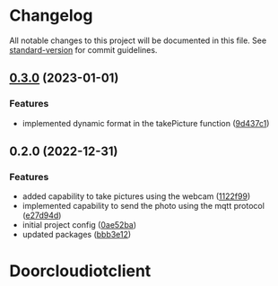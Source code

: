 # Changelog

All notable changes to this project will be documented in this file. See [standard-version](https://github.com/conventional-changelog/standard-version) for commit guidelines.

## [0.3.0](https://github.com/AnthonyLzq/DoorCloud-IoTClient/compare/v0.2.0...v0.3.0) (2023-01-01)


### Features

* implemented dynamic format in the takePicture function ([9d437c1](https://github.com/AnthonyLzq/DoorCloud-IoTClient/commit/9d437c12a4f6f8f3e68c5adafcb52efa769e6ddd))

## 0.2.0 (2022-12-31)


### Features

* added capability to take pictures using the webcam ([1122f99](https://github.com/AnthonyLzq/DoorCloud-IoTClient/commit/1122f9974e8aee5d95e5a0d64f71d3e950359600))
* implemented capability to send the photo using the mqtt protocol ([e27d94d](https://github.com/AnthonyLzq/DoorCloud-IoTClient/commit/e27d94de1ef18a26d36bda019ac04da4163a3aef))
* initial project config ([0ae52ba](https://github.com/AnthonyLzq/DoorCloud-IoTClient/commit/0ae52ba8cdb1545b72d8e9a7bb9ac89d8dd419ac))
* updated packages ([bbb3e12](https://github.com/AnthonyLzq/DoorCloud-IoTClient/commit/bbb3e12aff4d26372d1ab39610852d8a4f7505ac))

# Doorcloudiotclient